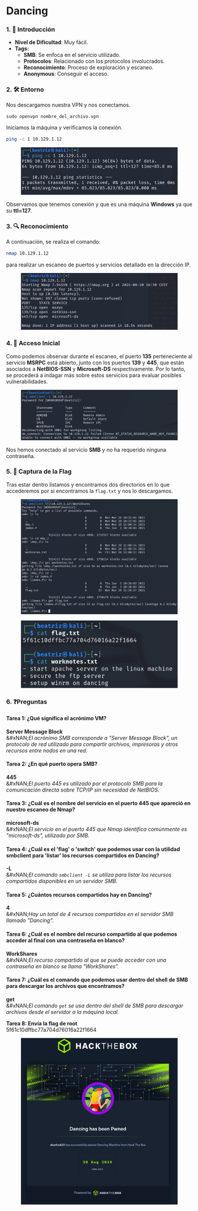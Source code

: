 # Dancing

### 1. 📝 **Introducción**

* **Nivel de Dificultad**: Muy fácil.
* **Tags:**&#x20;
  * **SMB**: Se enfoca en el servicio utilizado.
  * **Protocolos**: Relacionado con los protocolos involucrados.
  * **Reconocimiento**: Proceso de exploración y escaneo.
  * **Anonymous**: Conseguir el acceso.

### 2. 🛠️ **Entorno**

Nos descargamos nuestra VPN y nos conectamos.

```
sudo openvpn nombre_del_archivo.vpn
```

Iniciamos la máquina y verificamos la conexión.

```bash
ping -c 1 10.129.1.12
```

<figure><img src="../../../.gitbook/assets/image (530).png" alt=""><figcaption></figcaption></figure>

Observamos que tenemos conexión y que es una máquina **Windows** ya que su **ttl=127**.

### 3. 🔍 **Reconocimiento**

A continuación, se realiza el comando:

```bash
nmap 10.129.1.12
```

para realizar un escaneo de puertos y servicios detallado en la dirección IP.

<figure><img src="../../../.gitbook/assets/image (531).png" alt=""><figcaption></figcaption></figure>

### 4. 🚪 **Acceso Inicial**

Como podemos observar durante el escaneo, el puerto **135** perteneciente al servicio **MSRPC** está abierto, junto con los puertos **139** y **445**, que están asociados a **NetBIOS-SSN** y **Microsoft-DS** respectivamente. Por lo tanto, se procederá a indagar más sobre estos servicios para evaluar posibles vulnerabilidades.

<figure><img src="../../../.gitbook/assets/image (532).png" alt=""><figcaption></figcaption></figure>

Nos hemos conectado al servicio **SMB** y no ha requerido ninguna contraseña.

### 5. 🔑 **Captura de la Flag**

Tras estar dentro listamos y encontramos dos directorios en lo que accederemos por si encontramos la `flag.txt` y nos lo descargamos.

<figure><img src="../../../.gitbook/assets/image (533).png" alt=""><figcaption></figcaption></figure>

<figure><img src="../../../.gitbook/assets/image (534).png" alt=""><figcaption></figcaption></figure>

### 6. ❓Preguntas

#### Tarea 1: ¿Qué significa el acrónimo VM?

**Server Message Block**\
&#xNAN;_&#x45;l acrónimo SMB corresponde a "Server Message Block", un protocolo de red utilizado para compartir archivos, impresoras y otros recursos entre nodos en una red._

#### Tarea 2: ¿En qué puerto opera SMB?

**445**\
&#xNAN;_&#x45;l puerto 445 es utilizado por el protocolo SMB para la comunicación directa sobre TCP/IP sin necesidad de NetBIOS._

#### Tarea 3: ¿Cuál es el nombre del servicio en el puerto 445 que apareció en nuestro escaneo de Nmap?

**microsoft-ds**\
&#xNAN;_&#x45;l servicio en el puerto 445 que Nmap identifica comúnmente es "microsoft-ds", utilizado por SMB._

#### Tarea 4: ¿Cuál es el 'flag' o 'switch' que podemos usar con la utilidad smbclient para 'listar' los recursos compartidos en Dancing?

**-L**\
&#xNAN;_&#x45;l comando `smbclient -L` se utiliza para listar los recursos compartidos disponibles en un servidor SMB._

#### Tarea 5: ¿Cuántos recursos compartidos hay en Dancing?

**4**\
&#xNAN;_&#x48;ay un total de 4 recursos compartidos en el servidor SMB llamado "Dancing"._

#### Tarea 6: ¿Cuál es el nombre del recurso compartido al que podemos acceder al final con una contraseña en blanco?

**WorkShares**\
&#xNAN;_&#x45;l recurso compartido al que se puede acceder con una contraseña en blanco se llama "WorkShares"._

#### Tarea 7: ¿Cuál es el comando que podemos usar dentro del shell de SMB para descargar los archivos que encontramos?

**get**\
&#xNAN;_&#x45;l comando `get` se usa dentro del shell de SMB para descargar archivos desde el servidor a la máquina local._

**Tarea 8: Envía la flag de root**\
5f61c10dffbc77a704d76016a22f1664

<figure><img src="../../../.gitbook/assets/image (535).png" alt=""><figcaption></figcaption></figure>
